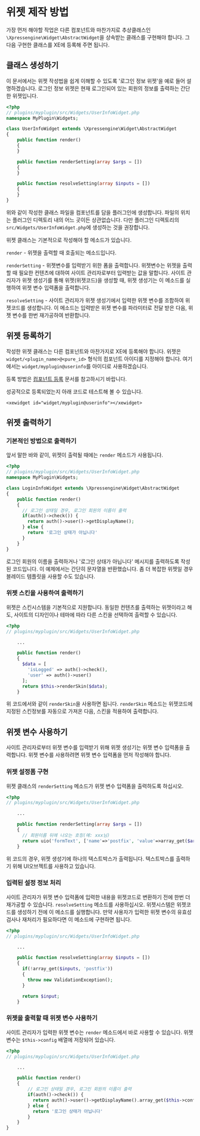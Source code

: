# 위젯 제작 방법

가장 먼저 해야할 작업은 다른 컴포넌트와 마찬가지로 추상클래스인 `\Xpressengine\Widget\AbstractWidget`을 상속받는 클래스를 구현해야 합니다. 그 다음 구현한 클래스를 XE에 등록해 주면 됩니다.

## 클래스 생성하기

이 문서에서는 위젯 작성법을 쉽게 이해할 수 있도록 '로그인 정보 위젯'을 예로 들어 설명하겠습니다. 로그인 정보 위젯은 현재 로그인되어 있는 회원의 정보를 출력하는 간단한 위젯입니다.

```php
<?php
// plugins/myplugin/src/Widgets/UserInfoWidget.php
namespace MyPlugin\Widgets;

class UserInfoWidget extends \Xpressengine\Widget\AbstractWidget
{
    public function render()
    {
    }

    public function renderSetting(array $args = [])
    {
    }

    public function resolveSetting(array $inputs = [])
    {
    }
}
```

위와 같이 작성한 클래스 파일을 컴포넌트를 담을 플러그인에 생성합니다. 파일의 위치는 플러그인 디렉토리 내의 어느 곳이든 상관없습니다. 다만 플러그인 디렉토리의 `src/Widgets/UserInfoWidget.php`에 생성하는 것을 권장합니다.

위젯 클래스는 기본적으로 작성해야 할 메소드가 있습니다.

`render` - 위젯을 출력할 때 호출되는 메소드입니다.

`renderSetting` - 위젯변수를 입력받기 위한 폼을 출력합니다. 위젯변수는 위젯을 출력할 때 필요한 컨텐츠에 대하여 사이트 관리자로부터 입력받는 값을 말합니다. 사이트 관리자가 위젯 생성기를 통해 위젯\(위젯코드\)을 생성할 때, 위젯 생성기는 이 메소드를 실행하여 위젯 변수 입력폼을 출력합니다.

`resolveSetting` - 사이트 관리자가 위젯 생성기에서 입력한 위젯 변수를 조합하여 위젯코드를 생성합니다. 이 메소드는 입력받은 위젯 변수를 파라미터로 전달 받은 다음, 위젯 변수를 한번 재가공하여 반환합니다.

## 위젯 등록하기

작성한 위젯 클래스는 다른 컴포넌트와 마찬가지로 XE에 등록해야 합니다. 위젯은 `widget/<plugin_name>@<pure_id>` 형식의 컴포넌트 아이디를 지정해야 합니다. 여기에서는 `widget/myplugin@userinfo`를 아이디로 사용하겠습니다.

등록 방법은 [컴포넌트 등록](../plugin-make-guide/how-to-add-component.md) 문서를 참고하시기 바랍니다.

성공적으로 등록되었는지 아래 코드로 테스트해 볼 수 있습니다.

```text
<xewidget id="widget/myplugin@userinfo"></xewidget>
```

## 위젯 출력하기

### 기본적인 방법으로 출력하기

앞서 말한 바와 같이, 위젯이 출력될 때에는 `render` 메소드가 사용됩니다.

```php
<?php
// plugins/myplugin/src/Widgets/UserInfoWidget.php
namespace MyPlugin\Widgets;

class LoginInfoWidget extends \Xpressengine\Widget\AbstractWidget
{
    public function render()
    {
      // 로그인 상태일 경우, 로그인 회원의 이름이 출력
      if(auth()->check()) {
        return auth()->user()->getDisplayName();
      } else {
        return '로그인 상태가 아닙니다'
      }
    }
}
```

로그인 회원의 이름을 출력하거나 '로그인 상태가 아닙니다' 메시지를 출력하도록 작성된 코드입니다. 이 예제에서는 간단히 문자열을 반환했습니다. 좀 더 복잡한 위젯일 경우 블레이드 템플릿을 사용할 수도 있습니다.

### 위젯 스킨을 사용하여 출력하기

위젯은 스킨시스템을 기본적으로 지원합니다. 동일한 컨텐츠를 출력하는 위젯이라고 해도, 사이트의 디자인이나 테마에 따라 다른 스킨을 선택하여 출력할 수 있습니다.

```php
<?php
// plugins/myplugin/src/Widgets/UserInfoWidget.php

    ...

    public function render()
    {
      $data = [
        'isLogged' => auth()->check(),
        'user' => auth()->user()
      ];
      return $this->renderSkin($data);
    }
```

위 코드에서와 같이 `renderSkin`을 사용하면 됩니다. `renderSkin` 메소드는 위젯코드에 지정된 스킨정보를 자동으로 가져온 다음, 스킨을 적용하여 출력합니다.

## 위젯 변수 사용하기

사이트 관리자로부터 위젯 변수를 입력받기 위해 위젯 생성기는 위젯 변수 입력폼을 출력합니다. 위젯 변수를 사용하려면 위젯 변수 입력폼을 먼저 작성해야 합니다.

### 위젯 설정폼 구현

위젯 클래스의 `renderSetting` 메소드가 위젯 변수 입력폼을 출력하도록 하십시오.

```php
<?php
// plugins/myplugin/src/Widgets/UserInfoWidget.php

    ...

    public function renderSetting(array $args = [])
    {
      // 회원이름 뒤에 나오는 호칭(예: xxx님)
      return uio('formText', ['name'=>'postfix', 'value'=>array_get($args, 'postfix'), 'label'=>'호칭', 'description'=>'회원이름 뒤에 출력될 호칭을 적어주세요']);
    }
```

위 코드의 경우, 위젯 생성기에 하나의 텍스트박스가 출력됩니다. 텍스트박스를 출력하기 위해 UI오브젝트를 사용하고 있습니다.

### 입력된 설정 정보 처리

사이트 관리자가 위젯 변수 입력폼에 입력한 내용을 위젯코드로 변환하기 전에 한번 더 재가공할 수 있습니다. `resolveSetting` 메소드를 사용하십시오. 위젯시스템은 위젯코드를 생성하기 전에 이 메소드를 실행합니다. 만약 사용자가 입력한 위젯 변수의 유효성 검사나 재처리가 필요하다면 이 메소드에 구현하면 됩니다.

```php
<?php
// plugins/myplugin/src/Widgets/UserInfoWidget.php

    ...

    public function resolveSetting(array $inputs = [])
    {
      if(!array_get($inputs, 'postfix'))
      {
        throw new ValidationException();
      }

      return $input;
    }
```

### 위젯을 출력할 때 위젯 변수 사용하기

사이트 관리자가 입력한 위젯 변수는 `render` 메소드에서 바로 사용할 수 있습니다. 위젯변수는 `$this->config` 배열에 저장되어 있습니다.

```php
<?php
// plugins/myplugin/src/Widgets/UserInfoWidget.php

    ...

    public function render()
    {
        // 로그인 상태일 경우, 로그인 회원의 이름이 출력
        if(auth()->check()) {
          return auth()->user()->getDisplayName().array_get($this->config, 'postfix');
        } else {
          return '로그인 상태가 아닙니다'
        }
    }
}
```
